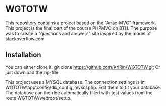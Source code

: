 WGTOTW
=========

This repository contains a project based on the "Anax-MVC" framework. 
This project is the final part of the course PHPMVC on BTH. The purpose was to create a "questions and answers" site inspired by the model of stackoverflow.com


Installation
------------------

You can either clone it: git clone https://github.com/KriRin/WGTOTW.git
Or just download the zip-file.

This project uses a MYSQL database. The connection settings is in: WGTOTW\app\config\db_config_mysql.php.
Edit them to fit your database. The database can then be automatically filled with test values from the route WGTOTW/webroot/setup.



